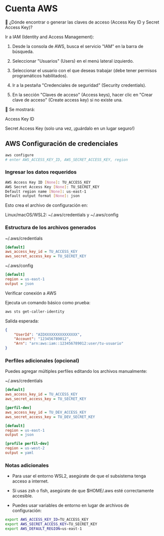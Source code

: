 # Cuenta AWS

🔑 ¿Dónde encontrar o generar las claves de acceso (Access Key ID y Secret Access Key)?

Ir a IAM (Identity and Access Management):

1. Desde la consola de AWS, busca el servicio "IAM" en la barra de búsqueda.

2. Seleccionar "Usuarios" (Users) en el menú lateral izquierdo.

3. Seleccionar el usuario con el que deseas trabajar (debe tener permisos programáticos habilitados).

4. Ir a la pestaña "Credenciales de seguridad" (Security credentials).

5. En la sección "Claves de acceso" (Access keys), hacer clic en "Crear clave de acceso" (Create access key) si no existe una.

🔐 Se mostrará:

Access Key ID

Secret Access Key (solo una vez, ¡guárdalo en un lugar seguro!)

## AWS Configuración de credenciales

```bash
aws configure
# enter AWS_ACCESS_KEY_ID, AWS_SECRET_ACCESS_KEY, region
```

### Ingresar los datos requeridos

```bash
AWS Access Key ID [None]: TU_ACCESS_KEY
AWS Secret Access Key [None]: TU_SECRET_KEY
Default region name [None]: us-east-1
Default output format [None]: json
```

Esto crea el archivo de configuración en:

Linux/macOS/WSL2: ~/.aws/credentials y ~/.aws/config

### Estructura de los archivos generados

~/.aws/credentials

```ini
[default]
aws_access_key_id = TU_ACCESS_KEY
aws_secret_access_key = TU_SECRET_KEY
```

~/.aws/config

```ini
[default]
region = us-east-1
output = json
```

Verificar conexión a AWS

Ejecuta un comando básico como prueba:

```bash
aws sts get-caller-identity
```

Salida esperada:

```json
{
    "UserId": "AIDXXXXXXXXXXXXXXX",
    "Account": "123456789012",
    "Arn": "arn:aws:iam::123456789012:user/tu-usuario"
}
```

### Perfiles adicionales (opcional)

Puedes agregar múltiples perfiles editando los archivos manualmente:

~/.aws/credentials

```ini
[default]
aws_access_key_id = TU_ACCESS_KEY
aws_secret_access_key = TU_SECRET_KEY

[perfil-dev]
aws_access_key_id = TU_DEV_ACCESS_KEY
aws_secret_access_key = TU_DEV_SECRET_KEY
```

```ini
[default]
region = us-east-1
output = json

[profile perfil-dev]
region = us-west-2
output = yaml
```

### Notas adicionales

* Para usar el entorno WSL2, asegúrate de que el subsistema tenga acceso a internet.

* Si usas zsh o fish, asegúrate de que $HOME/.aws esté correctamente accesible.

* Puedes usar variables de entorno en lugar de archivos de configuración:

```bash
export AWS_ACCESS_KEY_ID=TU_ACCESS_KEY
export AWS_SECRET_ACCESS_KEY=TU_SECRET_KEY
export AWS_DEFAULT_REGION=us-east-1
```


